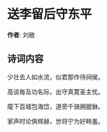 # 送李留后守东平

**作者**: 刘敞

## 诗词内容

少壮去人如水流，似君那作待祠侯。

高谈毎及功名际，出守真寛圣主忧。

麾下百城包海岱，道旁千骑拥貔貅。

家声时论俱辉赫，世将宁为好畤羞。

